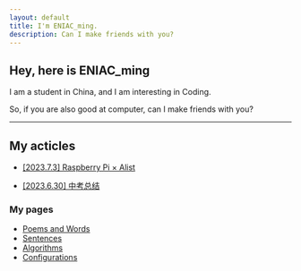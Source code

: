 ```yaml
---
layout: default
title: I'm ENIAC_ming.
description: Can I make friends with you?
---
```


## Hey, here is ENIAC_ming

I am a student in China, and I am interesting in Coding.

So, if you are also good at computer, can I make friends with you?

- - -
## My acticles

- [[2023.7.3] Raspberry Pi × Alist](./pages/raspi_alist.html)

- [[2023.6.30] 中考总结](./pages/exam_summary.html)

### My pages

- [Poems and Words](./pages/poems%26words.html)
- [Sentences](./pages/sentences.html)
- [Algorithms](http://al.yanjm.top/)
- [Configurations](./pages/configurations.html)

